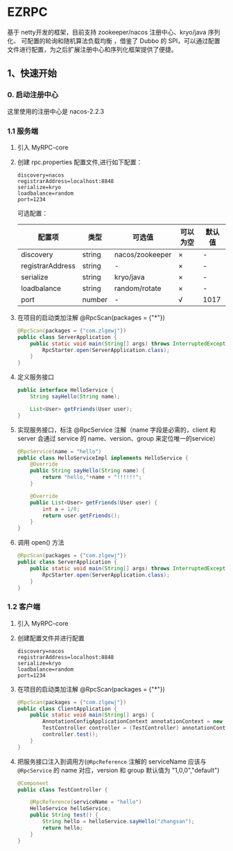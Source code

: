 # EZRPC
基于 netty开发的框架，目前支持 zookeeper/nacos 注册中心、kryo/java 序列化、 可配置的轮询和随机算法负载均衡 ，借鉴了 Dubbo 的 SPI，可以通过配置文件进行配置，为之后扩展注册中心和序列化框架提供了便捷。

## 1、快速开始

### 0. 启动注册中心

这里使用的注册中心是 nacos-2.2.3

### 1.1 服务端

1. 引入 MyRPC-core 

2. 创建 rpc.properties 配置文件,进行如下配置：

   ```properties 
   discovery=nacos
   registrarAddress=localhost:8848
   serialize=kryo
   loadbalance=random
   port=1234
   ```
   可选配置：

   | 配置项           | 类型   | 可选值          | 可以为空 | 默认值 |
   | ---------------- | ------ | --------------- | -------- | ------ |
   | discovery        | string | nacos/zookeeper | ×        | -      |
   | registrarAddress | string | -               | ×        | -      |
   | serialize        | string | kryo/java       | ×        | -      |
   | loadbalance      | string | random/rotate   | ×        | -      |
   | port             | number | -               | √        | 1017   |

3. 在项目的启动类加注解 @RpcScan(packages = {"*"})

   ```java
   @RpcScan(packages = {"com.zlgewj"})
   public class ServerApplication {
       public static void main(String[] args) throws InterruptedException {
           RpcStarter.open(ServerApplication.class);
       }
   }
   ```

   

4. 定义服务接口

   ```java
   public interface HelloService {
       String sayHello(String name);
   
       List<User> getFriends(User user);
   }
   ```

5. 实现服务接口，标注 @RpcService 注解（name 字段是必需的，client 和 server 会通过 service 的 name、version、group 来定位唯一的service）

   ```java
   @RpcService(name = "hello")
   public class HelloServiceImpl implements HelloService {
       @Override
       public String sayHello(String name) {
           return "hello,"+name + "!!!!!!";
       }
   
       @Override
       public List<User> getFriends(User user) {
           int a = 1/0;
           return user.getFriends();
       }
   }
   
   ```

   

6. 调用 open() 方法

   ```java
   @RpcScan(packages = {"com.zlgewj"})
   public class ServerApplication {
       public static void main(String[] args) throws InterruptedException {
           RpcStarter.open(ServerApplication.class);
       }
   }
   ```

### 1.2 客户端

1. 引入 MyRPC-core

2. 创建配置文件并进行配置

   ```properties
   discovery=nacos
   registrarAddress=localhost:8848
   serialize=kryo
   loadbalance=random
   port=1234
   ```

3. 在项目的启动类加注解 @RpcScan(packages = {"*"})

   ```java
   @RpcScan(packages = {"com.zlgewj"})
   public class ClientApplication {
       public static void main(String[] args) {
           AnnotationConfigApplicationContext annotationContext = new AnnotationConfigApplicationContext(ClientApplication.class);
           TestController controller = (TestController) annotationContext.getBean("testController");
           controller.test();
       }
   }
   ```

4. 把服务接口注入到调用方(`@RpcReference` 注解的 serviceName 应该与 `@RpcService` 的 name 对应，version 和 group 默认值为 "1,0,0","default")

   ```java
   @Component
   public class TestController {
   
       @RpcReference(serviceName = "hello")
       HelloService helloService;
       public String test() {
           String hello = helloService.sayHello("zhangsan");
           return hello;
       }
   }
   ```

